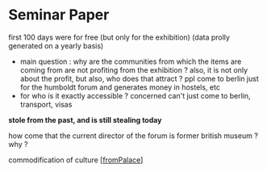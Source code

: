 # Seminar Paper


first 100 days were for free (but only for the exhibition) (data prolly generated on a yearly basis)
- main question : why are the communities from which the items are coming from are not profiting from the exhibition ?
also, it is not only about the profit, but also, who does that attract ? ppl come to berlin just for the humboldt forum and generates money in hostels, etc
- for who is it exactly accessible ? concerned can't just come to berlin, transport, visas

**stole from the past, and is still stealing today**

how come that the current director of the forum is former british museum ? why ?

commodification of culture
[[fromPalace]]

[//begin]: # "Autogenerated link references for markdown compatibility"
[fromPalace]: fromPalace.md "fromPalace"
[//end]: # "Autogenerated link references"